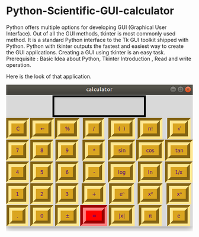 # Python-Scientific-GUI-calculator
Python offers multiple options for developing GUI (Graphical User Interface). Out of all the GUI methods, tkinter is most commonly used method. It is a standard Python interface to the Tk GUI toolkit shipped with Python. Python with tkinter outputs the fastest and easiest way to create the GUI applications. Creating a GUI using tkinter is an easy task.
Prerequisite : Basic Idea about Python, Tkinter Introduction , Read and write operation.

Here is the look of that application.


![alt text](https://github.com/sadankhan/Python-Scientific-GUI-calculator/blob/master/PythonCalculator.png)
